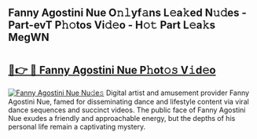 ## Fanny Agostini Nue O𝚗𝚕yf𝚊ns L𝚎a𝚔ed N𝚞𝚍es - Part-evT P𝚑𝚘tos Vi𝚍𝚎o - H𝚘𝚝 Part L𝚎a𝚔s MegWN

# <h2><a href="http://kfbm07z.oniu.top/?m=Fanny+Agostini+Nue">🔗👉 🔴 Fanny Agostini Nue P𝚑ot𝚘𝚜 V𝚒d𝚎o</a></h2>

[![Fanny Agostini Nue Nu𝚍e𝚜](https://i.imgur.com/0qMVB7G.gif)](http://kfbm07z.oniu.top/?m=Fanny+Agostini+Nue)
Digital artist and amusement provider Fanny Agostini Nue, famed for disseminating dance and lifestyle content via viral dance sequences and succinct videos. The public face of Fanny Agostini Nue exudes a friendly and approachable energy, but the depths of his personal life remain a captivating mystery.  
